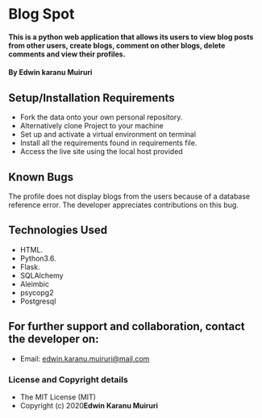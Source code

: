 # Blog Spot
#### This is a python web application that allows its users to view blog posts from other users, create blogs, comment on other blogs, delete comments and view their profiles.
#### By **Edwin karanu Muiruri**

## Setup/Installation Requirements
* Fork the data onto your own personal repository.
* Alternatively clone Project to your machine
* Set up and activate a virtual environment on terminal
* Install all the requirements found in requirements file.
* Access the live site using the local host provided
 
## Known Bugs
The profile does not display blogs from the users because of a database reference error. The developer appreciates contributions on this bug.

## Technologies Used
* HTML.
* Python3.6.
* Flask.
* SQLAlchemy
* Aleimbic
* psycopg2
* Postgresql

## For further support and collaboration, contact the developer on:
* Email: edwin.karanu.muiruri@mail.com
### License and Copyright details
* The MIT License (MIT)
* Copyright (c) 2020**Edwin Karanu Muiruri**